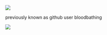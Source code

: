 ![](https://komarev.com/ghpvc/?username=goldensecond&color=yellow&style=plastic)

previously known as github user bloodbathing

![](https://files.catbox.moe/s4hnoa.jpeg)
